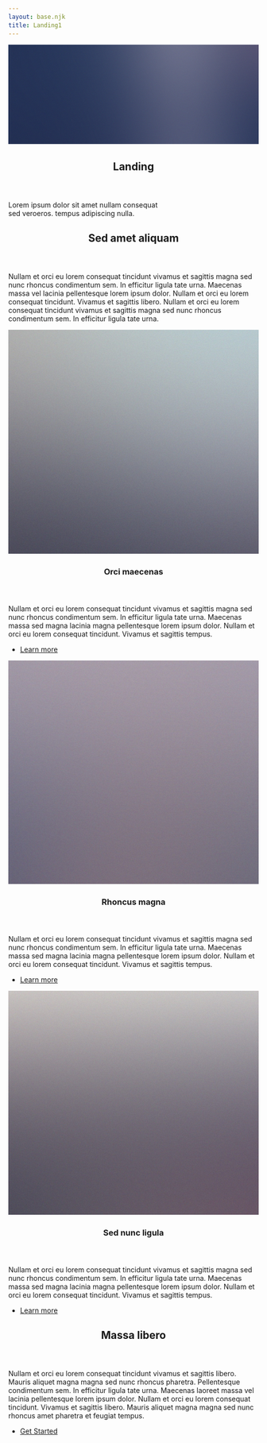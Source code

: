 ```yaml
---
layout: base.njk
title: Landing1
---
```


<section id="banner" class="style2">
    <div class="inner">
        <span class="image">
            <img src="/assets/images/pic07.jpg" alt="" />
        </span>
        <header class="major">
            <h1>Landing</h1>
        </header>
        <div class="content">
            <p>Lorem ipsum dolor sit amet nullam consequat<br />
            sed veroeros. tempus adipiscing nulla.</p>
        </div>
    </div>
</section>
<div id="main">
<!-- One -->
    <section id="one">
        <div class="inner">
            <header class="major">
                <h2>Sed amet aliquam</h2>
            </header>
            <p>Nullam et orci eu lorem consequat tincidunt vivamus et sagittis magna sed nunc rhoncus condimentum sem. 
              In efficitur ligula tate urna. Maecenas massa vel lacinia pellentesque lorem ipsum dolor. 
              Nullam et orci eu lorem consequat tincidunt. Vivamus et sagittis libero. 
              Nullam et orci eu lorem consequat tincidunt vivamus et sagittis magna sed nunc rhoncus condimentum sem. 
              In efficitur ligula tate urna.</p>
        </div>
    </section>
<!-- Two -->
    <section id="two" class="spotlights">
        <section>
            <a href="generic.html" class="image">
                <img src="/assets/images/pic08.jpg" alt="" data-position="center center" />
            </a>
            <div class="content">
                <div class="inner">
                    <header class="major">
                        <h3>Orci maecenas</h3>
                    </header>
                    <p>Nullam et orci eu lorem consequat tincidunt vivamus et sagittis magna sed nunc rhoncus condimentum sem. 
                    In efficitur ligula tate urna. Maecenas massa sed magna lacinia magna pellentesque lorem ipsum dolor. 
                    Nullam et orci eu lorem consequat tincidunt. Vivamus et sagittis tempus.</p>
                    <ul class="actions">
                        <li><a href="/generic" class="button">Learn more</a></li>
                    </ul>
                </div>
            </div>
        </section>
        <section>
            <a href="/generic" class="image">
                <img src="/assets/images/pic09.jpg" alt="" data-position="top center" />
            </a>
            <div class="content">
                <div class="inner">
                    <header class="major">
                        <h3>Rhoncus magna</h3>
                    </header>
                    <p>Nullam et orci eu lorem consequat tincidunt vivamus et sagittis magna sed nunc rhoncus condimentum sem. 
                       In efficitur ligula tate urna. Maecenas massa sed magna lacinia magna pellentesque lorem ipsum dolor. 
                       Nullam et orci eu lorem consequat tincidunt. Vivamus et sagittis tempus.</p>
                    <ul class="actions">
                        <li><a href="generic.html" class="button">Learn more</a></li>
                    </ul>
                </div>
            </div>
        </section>
        <section>
            <a href="/generic" class="image">
                <img src="/assets/images/pic10.jpg" alt="" data-position="25% 25%" />
            </a>
            <div class="content">
                <div class="inner">
                    <header class="major">
                        <h3>Sed nunc ligula</h3>
                    </header>
                    <p>Nullam et orci eu lorem consequat tincidunt vivamus et sagittis magna sed nunc rhoncus condimentum sem. 
                       In efficitur ligula tate urna. Maecenas massa sed magna lacinia magna pellentesque lorem ipsum dolor. 
                       Nullam et orci eu lorem consequat tincidunt. Vivamus et sagittis tempus.</p>
                    <ul class="actions">
                        <li><a href="/generic" class="button">Learn more</a></li>
                    </ul>
                </div>
            </div>
        </section>
    </section>
    <!-- Three -->
    <section id="three">
        <div class="inner">
            <header class="major">
                <h2>Massa libero</h2>
            </header>
            <p>Nullam et orci eu lorem consequat tincidunt vivamus et sagittis libero. 
               Mauris aliquet magna magna sed nunc rhoncus pharetra. Pellentesque condimentum sem. 
               In efficitur ligula tate urna. Maecenas laoreet massa vel lacinia pellentesque lorem ipsum dolor. 
               Nullam et orci eu lorem consequat tincidunt. Vivamus et sagittis libero. 
               Mauris aliquet magna magna sed nunc rhoncus amet pharetra et feugiat tempus.</p>
            <ul class="actions">
                <li><a href="/generic" class="button next">Get Started</a></li>
            </ul>
        </div>
    </section>
</div>
